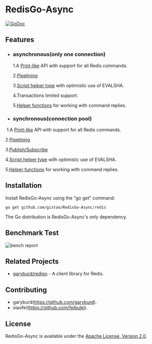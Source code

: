 RedisGo-Async
======

[![GoDoc](http://godoc.org/github.com/gistao/RedisGo-Async/redis?status.svg)](http://godoc.org/github.com/gistao/RedisGo-Async/redis)

Features
------------

* ### asynchronous(only one connection)
  1.A [Print-like](http://godoc.org/github.com/gistao/RedisGo-Async/redis#hdr-Executing_Commands) API with support for all Redis commands.

  2.[Pipelining](http://godoc.org/github.com/gistao/RedisGo-Async/redis#hdr-Pipelining)
  
  3.[Script helper type](http://godoc.org/github.com/gistao/RedisGo-Async/redis#Script) with optimistic use of EVALSHA.
  
  4.Transactions limited support.

  5.[Helper functions](http://godoc.org/github.com/gistao/RedisGo-Async/redis#hdr-Reply_Helpers) for working with command replies.


* ### synchronous(connection pool)
  1.A [Print-like](http://godoc.org/github.com/gistao/RedisGo-Async/redis#hdr-Executing_Commands) API with support for all Redis commands.

   2.[Pipelining](http://godoc.org/github.com/gistao/RedisGo-Async/redis#hdr-Pipelining)
  
   3.[Publish/Subscribe](http://godoc.org/github.com/gistao/RedisGo-Async/redis#hdr-Publish_and_Subscribe)
  
   4.[Script helper type](http://godoc.org/github.com/gistao/RedisGo-Async/redis#Script) with optimistic use of EVALSHA.
  
   5.[Helper functions](http://godoc.org/github.com/gistao/RedisGo-Async/redis#hdr-Reply_Helpers) for working with command replies.
  

Installation
------------

Install RedisGo-Async using the "go get" command:

    go get github.com/gistao/RedisGo-Async/redis

The Go distribution is RedisGo-Async's only dependency.


Benchmark Test
------------
![bench report](https://github.com/gistao/RedisGo-Async/blob/master/bench/bench.png "Title")


Related Projects
----------------

- [garyburd/redigo](https://github.com/garyburd/redigo) - A client library for Redis.


Contributing
------------

* garyburd(https://github.com/garyburd).
* xiaofei(https://github.com/feibulei).


License
-------

RedisGo-Async is available under the [Apache License, Version 2.0](http://www.apache.org/licenses/LICENSE-2.0.html).
